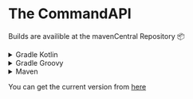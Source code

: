 # The CommandAPI

Builds are availible at the mavenCentral Repository 📦
<details>
<summary>Gradle Kotlin</summary>

```kotlin
implementation("de.codelix.commandapi:core:VERSION")
implementation("de.codelix.commandapi:paper:VERSION") //Paper-Bridge
implementation("de.codelix.commandapi:waterfall:VERSION") //Waterfall-Bridge
```
</details>
<details>
<summary>Gradle Groovy</summary>

```kotlin
implementation 'de.codelix.commandapi:core:VERSION'
implementation 'de.codelix.commandapi:paper:VERSION' //Paper-Bridge
implementation 'de.codelix.commandapi:waterfall:VERSION' //Waterfall-Bridge
```
</details>
<details>
<summary>Maven</summary>

```xml
<dependency>
    <groupId>de.codelix.commandapi</groupId>
    <artifactId>core</artifactId>
    <version>VERSION</version>
</dependency>
<dependency>  <!--Paper-Bridge-->
    <groupId>de.codelix.commandapi</groupId>
    <artifactId>paper</artifactId>
    <version>VERSION</version>
</dependency>
<dependency> <!--Waterfall-Bridge-->
    <groupId>de.codelix.commandapi</groupId>
    <artifactId>waterfall</artifactId>
    <version>VERSION</version>
</dependency>
```
</details>

You can get the current version from [here](https://central.sonatype.com/search?q=de.codelix.commandapi)
